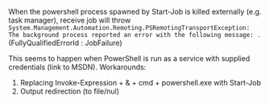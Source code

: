 When the powershell process spawned by Start-Job is killed externally (e.g. task manager), receive job will throw `System.Management.Automation.Remoting.PSRemotingTransportException: The background process reported an error with the following message: .` (FullyQualifiedErrorId : JobFailure)

This seems to happen when PowerShell is run as a service with supplied credentials (link to MSDN).
Workarounds:
1. Replacing Invoke-Expression + & + cmd + powershell.exe with Start-Job
2. Output redirection (to file/nul)